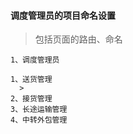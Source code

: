 #### 调度管理员的项目命名设置
  >包括页面的路由、命名


`1、调度管理员`

    1、送货管理
      >
    2、接货管理
    3、长途运输管理
    4、中转外包管理
